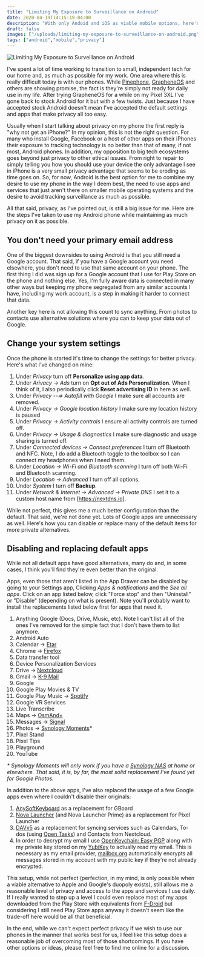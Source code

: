 ```yaml
---
title: "Limiting My Exposure to Surveillance on Android"
date: 2020-04-19T14:15:19-04:00
description: "With only Andoid and iOS as viable mobile options, here's how I've tuned my Android phone to get the best of both freedom to use it as I want while maintaining as much privacy as possible."
draft: false
images: ["/uploads/limiting-my-exposure-to-surveillance-on-android.png"]
tags: ["android","mobile","privacy"]
---
```


![Limiting My Exposure to Surveillance on Android](/uploads/limiting-my-exposure-to-surveillance-on-android.png)

I've spent a lot of time working to transition to small, independent tech for our home and, as much as possible for my work. One area where this is really difficult today is with our phones. While [Pinephone](https://www.pine64.org/pinephone/), [GrapheneOS](https://grapheneos.org/) and others are showing promise, the fact is they're simply not ready for daily use in my life. After trying GrapheneOS for a while on my Pixel 3XL I've gone back to stock Android for it but with a few twists. Just because I have accepted stock Android doesn't mean I've accepted the default settings and apps that make privacy all too easy.

Usually when I start talking about privacy on my phone the first reply is "why not get an iPhone?" In my opinion, this is not the right question. For many who install Google, Facebook or a host of other apps on their iPhones their exposure to tracking technology is no better than that of many, if not most, Android phones. In addition, my opposition to big tech ecosystems goes beyond just privacy to other ethical issues. From right to repair to simply telling you how you should use your device the only advantage I see in iPhone is a very small privacy advantage that seems to be eroding as time goes on. So, for now, Android is the best option for me to combine my desire to use my phone in the way I deem best, the need to use apps and services that just aren't there on smaller mobile operating systems and the desire to avoid tracking surveillance as much as possible.

All that said, privacy, as I've pointed out, is still a big issue for me. Here are the steps I've taken to use my Android phone while maintaining as much privacy on it as possible.

## You don't need your primary email address

One of the biggest downsides to using Android is that you still need a Google account. That said, if you have a Google account you need elsewhere, you don't need to use that same account on your phone. The first thing I did was sign up for a Google account that I use for Play Store on the phone and nothing else. Yes, I'm fully aware data is connected in many other ways but keeping my phone segregated from any similar accounts I have, including my work account, is a step in making it harder to connect that data.

Another key here is not allowing this count to sync anything. From photos to contacts use alternative solutions where you can to keep your data out of Google.

## Change your system settings

Once the phone is started it's time to change the settings for better privacy. Here's what I've changed on mine:

1. Under _Privacy_ turn off __Personalize using app data__.
2. Under _Arivacy -> Ads_ turn on __Opt out of Ads Personalization__. When I think of it, I also periodically click __Reset advertising ID__ in here as well.
3. Under _Privacy --=> Autofill with Google_ I make sure all accounts are removed.
4. Under _Privacy -> Google location history_ I make sure my location history is paused
5. Under _Privacy -> Activity controls_ I ensure all activity controls are turned off.
6. Under _Privacy -> Usage & diagnostics_ I make sure diagnostic and usage sharing is turned off.
7. Under _Connected devices -> Connect preferences_ I turn off Bluetooth and NFC. Note, I do add a Bluetooth toggle to the toolbox so I can connect my headphones when I need them.
8. Under _Location -> Wi-Fi and Bluetooth scanning_ I turn off both Wi-Fi and Bluetooth scanning.
9. Under _Location -> Advanced_ I turn off all options.
10. Under _System_ I turn off __Backup__.
11. Under _Network & Internet -> Advanced -> Private DNS_ I set it to a custom host name from [https://nextdns.io].

While not perfect, this gives me a much better configuration than the default. That said, we're not done yet. Lots of Google apps are unnecessary as well. Here's how you can disable or replace many of the default items for more private alternatives.

## Disabling and replacing default apps

While not all default apps have good alternatives, many do and, in some cases, I think you'll find they're even better than the original.

Apps, even those that aren't listed in the App Drawer can be disabled by going to your Settings app, Clicking _Apps & notifications_ and the _See all apps_. Click on an app listed below, click "Force stop" and then "Uninstall" or "Disable" (depending on what is present). Note you'll probably want to install the replacements listed below first for apps that need it.

1. Anything Google (Docs, Drive, Music, etc). Note I can't list all of the ones I've removed for the simple fact that I don't have them to list anymore.
2. Android Auto
3. Calendar -> [Etar](https://play.google.com/store/apps/details?id=ws.xsoh.etar&hl=en_US)
4. Chrome -> [Firefox](https://play.google.com/store/apps/details?id=org.mozilla.firefox&hl=en_US)
5. Data transfer tool
6. Device Personalization Services
7. Drive -> [Nextcloud](https://play.google.com/store/apps/details?id=com.nextcloud.client&hl=en_US)
7. Gmail -> [K-9 Mail](https://play.google.com/store/apps/details?id=com.fsck.k9&hl=en_US)
8. Google
9. Google Play Movies & TV
10. Google Play Music -> [Spotify](https://play.google.com/store/apps/details?id=com.spotify.music&hl=en_US)
11. Google VR Services
12. Live Transcribe
13. Maps -> [OsmAnd+](https://play.google.com/store/apps/details?id=net.osmand.plus&hl=en_US)
14. Messages -> [Signal](https://play.google.com/store/apps/details?id=org.thoughtcrime.securesms&hl=en_US)
15. Photos -> [Synology Moments](https://play.google.com/store/apps/details?id=com.synology.moments&hl=en_US)*
16. Pixel Stand
17. Pixel Tips
18. Playground
19. YouTube

_* Synology Moments will only work if you have a [Synology NAS](https://www.synology.com/en-us/products/series/home) at home or elsewhere. That said, it is, by far, the most solid replacement I've found yet for Google Photos._

In addition to the above apps, I've also replaced the usage of a few Google apps even where I couldn't disable their originals:

1. [AnySoftKeyboard](https://play.google.com/store/apps/details?id=com.menny.android.anysoftkeyboard&hl=en_US) as a replacement for GBoard
2. [Nova Launcher](https://play.google.com/store/apps/details?id=com.teslacoilsw.launcher&hl=en_US) (and Nova Launcher Prime) as a replacement for Pixel Launcher
3. [DAVx5](https://play.google.com/store/apps/details?id=at.bitfire.davdroid&hl=en_US) as a replacement for syncing services such as Calendars, To-dos (using [Open Tasks](https://play.google.com/store/apps/details?id=org.dmfs.tasks&hl=en_US)) and Contacts from Nextcloud.
4. In order to decrypt my email I use [OpenKeychain: Easy PGP](https://play.google.com/store/apps/details?id=org.sufficientlysecure.keychain&hl=en_US) along with my private key stored on my [YubiKey](https://www.yubico.com/products/) to actually read my email. This is necessary as my email provider, [mailbox.org](https://mailbox.org/) automatically encrypts all messages stored in my account with my public key if they're not already encrypted.

This setup, while not perfect (perfection, in my mind, is only possible when a viable alternative to Apple and Google's duopoly exists), still allows me a reasonable level of privacy and access to the apps and services I use daily. If I really wanted to step up a level I could even replace most of my apps downloaded from the Play Store with equivalents from [F-Droid](https://f-droid.org/) but considering I still need Play Store apps anyway it doesn't seem like the trade-off here would be all that beneficial.

In the end, while we can't expect perfect privacy if we wish to use our phones in the manner that works best for us, I feel like this setup does a reasonable job of overcoming most of those shortcomings. If you have other options or ideas, please feel free to find me online for a discussion.
